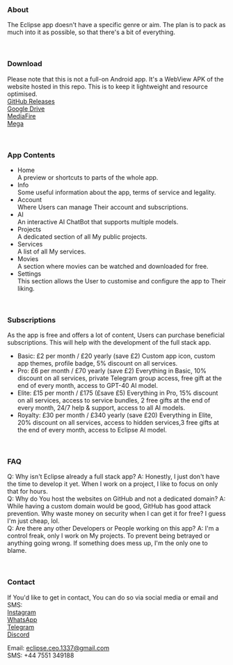 ### About
The Eclipse app doesn't have a specific genre or aim. The plan is to pack as much into it as possible, so that there's a bit of everything.

<br>  

### Download
Please note that this is not a full-on Android app. It's a WebView APK of the website hosted in this repo. This is to keep it lightweight and resource optimised.  
[GitHub Releases](https://google.com/404)  
[Google Drive](https://google.com/404)  
[MediaFire](https://google.com/404)  
[Mega](https://google.com/404)  

<br>  

### App Contents
- Home  
  A preview or shortcuts to parts of the whole app.
  <br>
- Info  
  Some useful information about the app, terms of service and legality.
  <br>
- Account  
  Where Users can manage Their account and subscriptions.
  <br>
- AI  
  An interactive AI ChatBot that supports multiple models.
  <br>
- Projects  
  A dedicated section of all My public projects.
  <br>
- Services  
  A list of all My services.
  <br>
- Movies  
  A section where movies can be watched and downloaded for free.
  <br>
- Settings  
  This section allows the User to customise and configure the app to Their liking.

<br>  

### Subscriptions
As the app is free and offers a lot of content, Users can purchase beneficial subscriptions. This will help with the development of the full stack app.  
- Basic: £2 per month / £20 yearly (save £2)
  Custom app icon, custom app themes, profile badge, 5% discount on all services.  
- Pro: £6 per month / £70 yearly (save £2)
  Everything in Basic, 10% discount on all services, private Telegram group access, free gift at the end of every month, access to GPT-40 AI model.  
- Elite: £15 per month / £175 (£save £5)
  Everything in Pro, 15% discount on all services, access to service bundles, 2 free gifts at the end of every month, 24/7 help & support, access to all AI models.  
- Royalty: £30 per month / £340 yearly (save £20)
  Everything in Elite, 20% discount on all services, access to hidden services,3 free gifts at the end of every month, access to Eclipse AI model.  

<br>  

### FAQ
Q: Why isn't Eclipse already a full stack app?
A: Honestly, I just don't have the time to develop it yet. When I work on a project, I like to focus on only that for hours. <br>
Q: Why do You host the websites on GitHub and not a dedicated domain?
A: While having a custom domain would be good, GitHub has good attack prevention. Why waste money on security when I can get it for free? I guess I'm just cheap, lol. <br> 
Q: Are there any other Developers or People working on this app?
A: I'm a control freak, only I work on My projects. To prevent being betrayed or anything going wrong. If something does mess up, I'm the only one to blame.

<br>  

### Contact
If You'd like to get in contact, You can do so via social media or email and SMS:  
[Instagram](https://google.com/404)  
[WhatsApp](https://google.com/404)  
[Telegram](https://google.com/404)  
[Discord](https://google.com/404)  

Email: eclipse.ceo.1337@gmail.com  
SMS: +44 7551 349188  

